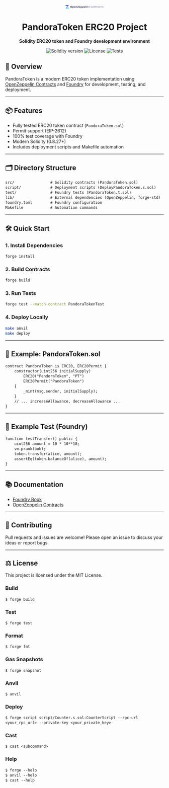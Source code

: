 
<div align="center">
  <img src="https://raw.githubusercontent.com/OpenZeppelin/openzeppelin-contracts/master/logo.svg" width="120" alt="PandoraToken logo"/>
  <h1>PandoraToken ERC20 Project</h1>
  <p><b>Solidity ERC20 token and Foundry development environment</b></p>
  <p>
    <img alt="Solidity version" src="https://img.shields.io/badge/solidity-%5E0.8.27-blue?logo=solidity">
    <img alt="License" src="https://img.shields.io/badge/license-MIT-green">
    <img alt="Tests" src="https://img.shields.io/badge/tests-100%25%20coverage-brightgreen">
  </p>
</div>


## 🚀 Overview

PandoraToken is a modern ERC20 token implementation using [OpenZeppelin Contracts](https://github.com/OpenZeppelin/openzeppelin-contracts) and [Foundry](https://github.com/foundry-rs/foundry) for development, testing, and deployment.

---

## 📦 Features

- Fully tested ERC20 token contract (`PandoraToken.sol`)
- Permit support (EIP-2612)
- 100% test coverage with Foundry
- Modern Solidity (0.8.27+)
- Includes deployment scripts and Makefile automation

---

## 🗂️ Directory Structure

```text
src/                # Solidity contracts (PandoraToken.sol)
script/             # Deployment scripts (DeployPandoraToken.s.sol)
test/               # Foundry tests (PandoraToken.t.sol)
lib/                # External dependencies (OpenZeppelin, forge-std)
foundry.toml        # Foundry configuration
Makefile            # Automation commands
```

---

## 🛠️ Quick Start

### 1. Install Dependencies

```sh
forge install
```

### 2. Build Contracts

```sh
forge build
```

### 3. Run Tests

```sh
forge test --match-contract PandoraTokenTest
```

### 4. Deploy Locally

```sh
make anvil
make deploy
```

---

## 📝 Example: PandoraToken.sol

```solidity
contract PandoraToken is ERC20, ERC20Permit {
    constructor(uint256 initialSupply)
        ERC20("PandoraToken", "PT")
        ERC20Permit("PandoraToken")
    {
        _mint(msg.sender, initialSupply);
    }
    // ... increaseAllowance, decreaseAllowance ...
}
```

---

## 🧪 Example Test (Foundry)

```solidity
function testTransfer() public {
    uint256 amount = 10 * 10**18;
    vm.prank(bob);
    token.transfer(alice, amount);
    assertEq(token.balanceOf(alice), amount);
}
```

---

## 📚 Documentation

- [Foundry Book](https://book.getfoundry.sh/)
- [OpenZeppelin Contracts](https://docs.openzeppelin.com/contracts/)

---

## 🤝 Contributing

Pull requests and issues are welcome! Please open an issue to discuss your ideas or report bugs.

---

## ⚖️ License

This project is licensed under the MIT License.
### Build

```shell
$ forge build
```

### Test

```shell
$ forge test
```

### Format

```shell
$ forge fmt
```

### Gas Snapshots

```shell
$ forge snapshot
```

### Anvil

```shell
$ anvil
```

### Deploy

```shell
$ forge script script/Counter.s.sol:CounterScript --rpc-url <your_rpc_url> --private-key <your_private_key>
```

### Cast

```shell
$ cast <subcommand>
```

### Help

```shell
$ forge --help
$ anvil --help
$ cast --help
```
